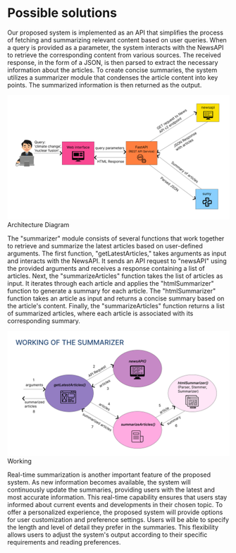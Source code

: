# Possible solutions

Our proposed system is implemented as an API that simplifies the process of fetching and
summarizing relevant content based on user queries. When a query is provided as a parameter, the
system interacts with the NewsAPI to retrieve the corresponding content from various sources.
The received response, in the form of a JSON, is then parsed to extract the necessary information
about the articles. To create concise summaries, the system utilizes a summarizer module that
condenses the article content into key points. The summarized information is then returned as the
output.

![Architecture Diagram](./images/architecture.png "Architecture Diagram")
Architecture Diagram

The "summarizer" module consists of several functions that work together to retrieve and
summarize the latest articles based on user-defined arguments. The first function,
"getLatestArticles," takes arguments as input and interacts with the NewsAPI. It sends an API
request to "newsAPI" using the provided arguments and receives a response containing a list of articles. Next, the "summarizeArticles" function takes the list of articles as input. It iterates through
each article and applies the "htmlSummarizer" function to generate a summary for each article.
The "htmlSummarizer" function takes an article as input and returns a concise summary based on
the article's content. Finally, the "summarizeArticles" function returns a list of summarized
articles, where each article is associated with its corresponding summary.

![Working](./images/working.png "Working")
Working

Real-time summarization is another important feature of the proposed system. As new
information becomes available, the system will continuously update the summaries, providing
users with the latest and most accurate information. This real-time capability ensures that users
stay informed about current events and developments in their chosen topic. To offer a personalized
experience, the proposed system will provide options for user customization and preference
settings. Users will be able to specify the length and level of detail they prefer in the summaries.
This flexibility allows users to adjust the system's output according to their specific requirements
and reading preferences.
